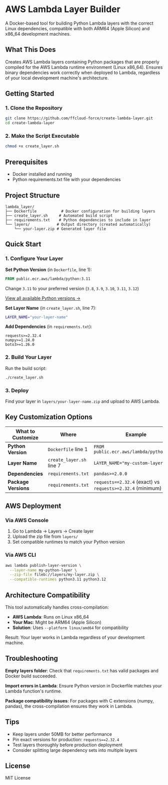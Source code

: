 # AWS Lambda Layer Builder

A Docker-based tool for building Python Lambda layers with the correct Linux dependencies, compatible with both ARM64 (Apple Silicon) and x86_64 development machines.

## What This Does

Creates AWS Lambda layers containing Python packages that are properly compiled for the AWS Lambda runtime environment (Linux x86_64). Ensures binary dependencies work correctly when deployed to Lambda, regardless of your local development machine's architecture.

## Getting Started

### 1. Clone the Repository

```bash
git clone https://github.com/ffcloud-force/create-lambda-layer.git
cd create-lambda-layer
```

### 2. Make the Script Executable

```bash
chmod +x create_layer.sh
```

## Prerequisites

- Docker installed and running
- Python requirements.txt file with your dependencies

## Project Structure
```
lambda_layer/
├── Dockerfile           # Docker configuration for building layers
├── create_layer.sh     # Automated build script
├── requirements.txt    # Python dependencies to include in layer
└── layers/            # Output directory (created automatically)
    └── your-layer.zip # Generated layer file
```

## Quick Start

### 1. Configure Your Layer

**Set Python Version** (in `Dockerfile`, line 1):
```dockerfile
FROM public.ecr.aws/lambda/python:3.11
```
Change `3.11` to your preferred version (`3.8`, `3.9`, `3.10`, `3.11`, `3.12`)

[View all available Python versions →](https://gallery.ecr.aws/lambda/python)

**Set Layer Name** (in `create_layer.sh`, line 7):
```bash
LAYER_NAME="your-layer-name"
```

**Add Dependencies** (in `requirements.txt`):
```
requests>=2.32.4
numpy>=1.24.0
boto3>=1.26.0
```

### 2. Build Your Layer

Run the build script:
```bash
./create_layer.sh
```

### 3. Deploy

Find your layer in `layers/your-layer-name.zip` and upload to AWS Lambda.

## Key Customization Options

| What to Customize | Where | Example |
|-------------------|-------|---------|
| **Python Version** | `Dockerfile` line 1 | `FROM public.ecr.aws/lambda/python:3.12` |
| **Layer Name** | `create_layer.sh` line 7 | `LAYER_NAME="my-custom-layer"` |
| **Dependencies** | `requirements.txt` | `pandas>=2.0.0` |
| **Package Versions** | `requirements.txt` | `requests==2.32.4` (exact) vs `requests>=2.32.4` (minimum) |

## AWS Deployment

### Via AWS Console
1. Go to Lambda → Layers → Create layer
2. Upload the zip file from `layers/`
3. Set compatible runtimes to match your Python version

### Via AWS CLI
```bash
aws lambda publish-layer-version \
  --layer-name my-python-layer \
  --zip-file fileb://layers/my-layer.zip \
  --compatible-runtimes python3.11 python3.12
```

## Architecture Compatibility

This tool automatically handles cross-compilation:
- **AWS Lambda**: Runs on Linux x86_64
- **Your Mac**: Might be ARM64 (Apple Silicon)
- **Solution**: Uses `--platform linux/amd64` for compatibility

Result: Your layer works in Lambda regardless of your development machine.

## Troubleshooting

**Empty layers folder**: Check that `requirements.txt` has valid packages and Docker build succeeded.

**Import errors in Lambda**: Ensure Python version in Dockerfile matches your Lambda function's runtime.

**Package compatibility issues**: For packages with C extensions (numpy, pandas), the cross-compilation ensures they work in Lambda.

## Tips

- Keep layers under 50MB for better performance
- Pin exact versions for production: `requests==2.32.4`
- Test layers thoroughly before production deployment
- Consider splitting large dependency sets into multiple layers

## License

MIT License